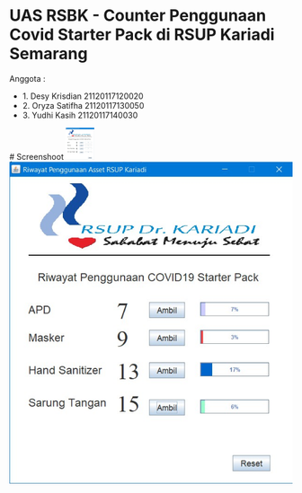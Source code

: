 # UAS RSBK - Counter Penggunaan Covid Starter Pack di RSUP Kariadi Semarang
  <p> Anggota : </p>
  <ul>
  <li> 1. Desy Krisdian	21120117120020 </li>
  <li> 2. Oryza Satifha	21120117130050 </li>
  <li> 3. Yudhi Kasih	21120117140030 </li>
  </ul>
# Screenshoot
<img src="2.jpg" width="10%" height="25%">
<img src="1.jpg">

